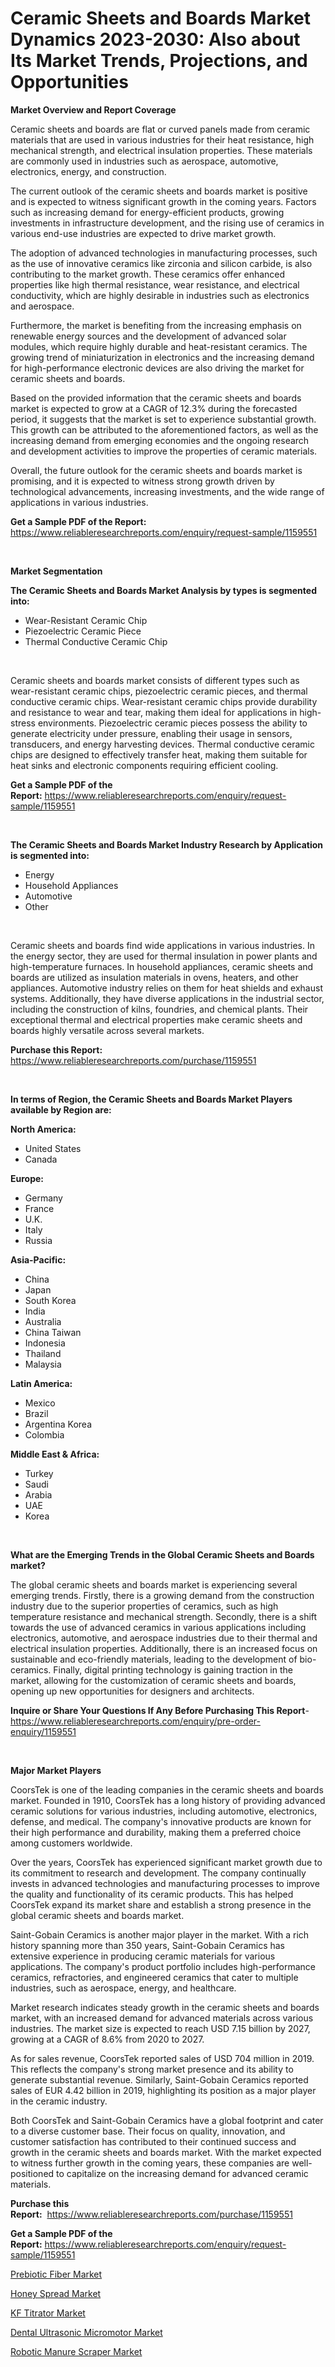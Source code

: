 <p><h1>Ceramic Sheets and Boards Market Dynamics 2023-2030: Also about Its Market Trends, Projections, and Opportunities</h1></p><p><strong>Market Overview and Report Coverage</strong></p>
<p><p>Ceramic sheets and boards are flat or curved panels made from ceramic materials that are used in various industries for their heat resistance, high mechanical strength, and electrical insulation properties. These materials are commonly used in industries such as aerospace, automotive, electronics, energy, and construction.</p><p>The current outlook of the ceramic sheets and boards market is positive and is expected to witness significant growth in the coming years. Factors such as increasing demand for energy-efficient products, growing investments in infrastructure development, and the rising use of ceramics in various end-use industries are expected to drive market growth.</p><p>The adoption of advanced technologies in manufacturing processes, such as the use of innovative ceramics like zirconia and silicon carbide, is also contributing to the market growth. These ceramics offer enhanced properties like high thermal resistance, wear resistance, and electrical conductivity, which are highly desirable in industries such as electronics and aerospace.</p><p>Furthermore, the market is benefiting from the increasing emphasis on renewable energy sources and the development of advanced solar modules, which require highly durable and heat-resistant ceramics. The growing trend of miniaturization in electronics and the increasing demand for high-performance electronic devices are also driving the market for ceramic sheets and boards.</p><p>Based on the provided information that the ceramic sheets and boards market is expected to grow at a CAGR of 12.3% during the forecasted period, it suggests that the market is set to experience substantial growth. This growth can be attributed to the aforementioned factors, as well as the increasing demand from emerging economies and the ongoing research and development activities to improve the properties of ceramic materials.</p><p>Overall, the future outlook for the ceramic sheets and boards market is promising, and it is expected to witness strong growth driven by technological advancements, increasing investments, and the wide range of applications in various industries.</p></p>
<p><strong>Get a Sample PDF of the Report:</strong> <a href="https://www.reliableresearchreports.com/enquiry/request-sample/1159551">https://www.reliableresearchreports.com/enquiry/request-sample/1159551</a></p>
<p>&nbsp;</p>
<p><strong>Market Segmentation</strong></p>
<p><strong>The Ceramic Sheets and Boards Market Analysis by types is segmented into:</strong></p>
<p><ul><li>Wear-Resistant Ceramic Chip</li><li>Piezoelectric Ceramic Piece</li><li>Thermal Conductive Ceramic Chip</li></ul></p>
<p>&nbsp;</p>
<p><p>Ceramic sheets and boards market consists of different types such as wear-resistant ceramic chips, piezoelectric ceramic pieces, and thermal conductive ceramic chips. Wear-resistant ceramic chips provide durability and resistance to wear and tear, making them ideal for applications in high-stress environments. Piezoelectric ceramic pieces possess the ability to generate electricity under pressure, enabling their usage in sensors, transducers, and energy harvesting devices. Thermal conductive ceramic chips are designed to effectively transfer heat, making them suitable for heat sinks and electronic components requiring efficient cooling.</p></p>
<p><strong>Get a Sample PDF of the Report:</strong>&nbsp;<a href="https://www.reliableresearchreports.com/enquiry/request-sample/1159551">https://www.reliableresearchreports.com/enquiry/request-sample/1159551</a></p>
<p>&nbsp;</p>
<p><strong>The Ceramic Sheets and Boards Market Industry Research by Application is segmented into:</strong></p>
<p><ul><li>Energy</li><li>Household Appliances</li><li>Automotive</li><li>Other</li></ul></p>
<p>&nbsp;</p>
<p><p>Ceramic sheets and boards find wide applications in various industries. In the energy sector, they are used for thermal insulation in power plants and high-temperature furnaces. In household appliances, ceramic sheets and boards are utilized as insulation materials in ovens, heaters, and other appliances. Automotive industry relies on them for heat shields and exhaust systems. Additionally, they have diverse applications in the industrial sector, including the construction of kilns, foundries, and chemical plants. Their exceptional thermal and electrical properties make ceramic sheets and boards highly versatile across several markets.</p></p>
<p><strong>Purchase this Report:</strong>&nbsp; <a href="https://www.reliableresearchreports.com/purchase/1159551">https://www.reliableresearchreports.com/purchase/1159551</a></p>
<p>&nbsp;</p>
<p><strong>In terms of Region, the Ceramic Sheets and Boards Market Players available by Region are:</strong></p>
<p>
    <p> <strong> North America: </strong>
        <ul>
            <li>United States</li>
            <li>Canada</li>
        </ul>
        </p> 
    <p> <strong> Europe: </strong>
        <ul>
            <li>Germany</li>
            <li>France</li>
            <li>U.K.</li>
            <li>Italy</li>
            <li>Russia</li>
        </ul>
        </p> 
    <p> <strong> Asia-Pacific: </strong>
        <ul>
            <li>China</li>
            <li>Japan</li>
            <li>South Korea</li>
            <li>India</li>
            <li>Australia</li>
            <li>China Taiwan</li>
            <li>Indonesia</li>
            <li>Thailand</li>
            <li>Malaysia</li>
        </ul>
        </p> 
    <p> <strong> Latin America: </strong>
        <ul>
            <li>Mexico</li>
            <li>Brazil</li>
            <li>Argentina Korea</li>
            <li>Colombia</li>
        </ul>
        </p> 
    <p> <strong> Middle East & Africa: </strong>
        <ul>
            <li>Turkey</li>
            <li>Saudi</li>
            <li>Arabia</li>
            <li>UAE</li>
            <li>Korea</li>
        </ul>
    </p>
    </p>
<p>&nbsp;</p>
<p><strong>What are the Emerging Trends in the Global Ceramic Sheets and Boards market?</strong></p>
<p><p>The global ceramic sheets and boards market is experiencing several emerging trends. Firstly, there is a growing demand from the construction industry due to the superior properties of ceramics, such as high temperature resistance and mechanical strength. Secondly, there is a shift towards the use of advanced ceramics in various applications including electronics, automotive, and aerospace industries due to their thermal and electrical insulation properties. Additionally, there is an increased focus on sustainable and eco-friendly materials, leading to the development of bio-ceramics. Finally, digital printing technology is gaining traction in the market, allowing for the customization of ceramic sheets and boards, opening up new opportunities for designers and architects.</p></p>
<p><strong>Inquire or Share Your Questions If Any Before Purchasing This Report</strong>- <a href="https://www.reliableresearchreports.com/enquiry/pre-order-enquiry/1159551">https://www.reliableresearchreports.com/enquiry/pre-order-enquiry/1159551</a></p>
<p>&nbsp;</p>
<p><strong>Major Market Players</strong></p>
<p><p>CoorsTek is one of the leading companies in the ceramic sheets and boards market. Founded in 1910, CoorsTek has a long history of providing advanced ceramic solutions for various industries, including automotive, electronics, defense, and medical. The company's innovative products are known for their high performance and durability, making them a preferred choice among customers worldwide.</p><p>Over the years, CoorsTek has experienced significant market growth due to its commitment to research and development. The company continually invests in advanced technologies and manufacturing processes to improve the quality and functionality of its ceramic products. This has helped CoorsTek expand its market share and establish a strong presence in the global ceramic sheets and boards market.</p><p>Saint-Gobain Ceramics is another major player in the market. With a rich history spanning more than 350 years, Saint-Gobain Ceramics has extensive experience in producing ceramic materials for various applications. The company's product portfolio includes high-performance ceramics, refractories, and engineered ceramics that cater to multiple industries, such as aerospace, energy, and healthcare.</p><p>Market research indicates steady growth in the ceramic sheets and boards market, with an increased demand for advanced materials across various industries. The market size is expected to reach USD 7.15 billion by 2027, growing at a CAGR of 8.6% from 2020 to 2027.</p><p>As for sales revenue, CoorsTek reported sales of USD 704 million in 2019. This reflects the company's strong market presence and its ability to generate substantial revenue. Similarly, Saint-Gobain Ceramics reported sales of EUR 4.42 billion in 2019, highlighting its position as a major player in the ceramic industry.</p><p>Both CoorsTek and Saint-Gobain Ceramics have a global footprint and cater to a diverse customer base. Their focus on quality, innovation, and customer satisfaction has contributed to their continued success and growth in the ceramic sheets and boards market. With the market expected to witness further growth in the coming years, these companies are well-positioned to capitalize on the increasing demand for advanced ceramic materials.</p></p>
<p><strong>Purchase this Report:</strong>&nbsp;&nbsp;<a href="https://www.reliableresearchreports.com/purchase/1159551">https://www.reliableresearchreports.com/purchase/1159551</a></p>
<p></p>
<p><strong>Get a Sample PDF of the Report:</strong>&nbsp;<a href="https://www.reliableresearchreports.com/enquiry/request-sample/1159551">https://www.reliableresearchreports.com/enquiry/request-sample/1159551</a></p>
<p><p><a href="https://www.linkedin.com/pulse/prebiotic-fiber-market-size-share-amp-trends-analysis-daste/">Prebiotic Fiber Market</a></p><p><a href="https://www.linkedin.com/pulse/decoding-honey-spread-market-deep-dive-latest-trends-pyiae/">Honey Spread Market</a></p><p><a href="https://medium.com/@chiragreportprime2/kf-titrator-market-size-growth-forecast-2023-2030-81440a4ff9eb">KF Titrator Market</a></p><p><a href="https://github.com/sofayahoo2023/Market-Research-Report-List-1/blob/main/dental-ultrasonic-micromotor-market.md">Dental Ultrasonic Micromotor Market</a></p><p><a href="https://medium.com/@chiragreportprime1/robotic-manure-scraper-market-size-growth-forecast-2023-2030-db7147d72774">Robotic Manure Scraper Market</a></p></p>